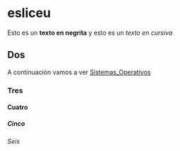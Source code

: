 # esliceu
Esto es un **texto en negrita** y esto es un *texto en cursiva*
## Dos
A continuación vamos a ver [Sistemas_Operativos](sistemas/Antoni_Mateu_Planas_Historia_dels_Sistemas_Operatius.odt)
### Tres
#### Cuatro
##### Cinco
###### Seis